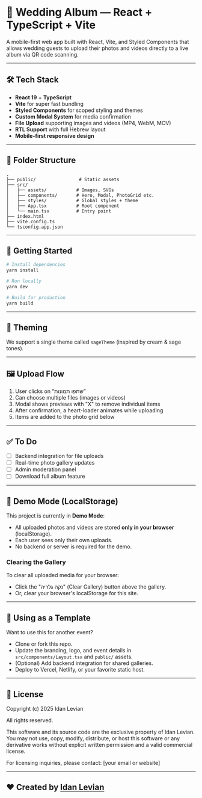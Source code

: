 # 💍 Wedding Album — React + TypeScript + Vite

A mobile-first web app built with React, Vite, and Styled Components that allows wedding guests to upload their photos and videos directly to a live album via QR code scanning.

---

## 🛠️ Tech Stack

- **React 19** + **TypeScript**
- **Vite** for super fast bundling
- **Styled Components** for scoped styling and themes
- **Custom Modal System** for media confirmation
- **File Upload** supporting images and videos (MP4, WebM, MOV)
- **RTL Support** with full Hebrew layout
- **Mobile-first responsive design**

---

## 📁 Folder Structure

```
.
├── public/                # Static assets
├── src/
│   ├── assets/           # Images, SVGs
│   ├── components/       # Hero, Modal, PhotoGrid etc.
│   ├── styles/           # Global styles + theme
│   ├── App.tsx           # Root component
│   └── main.tsx          # Entry point
├── index.html
├── vite.config.ts
└── tsconfig.app.json
```

---

## 🚀 Getting Started

```bash
# Install dependencies
yarn install

# Run locally
yarn dev

# Build for production
yarn build
```

---

## 🌈 Theming

We support a single theme called `sageTheme` (inspired by cream & sage tones).

---

## 🖼️ Upload Flow

1. User clicks on “שתפו תמונות”
2. Can choose multiple files (images or videos)
3. Modal shows previews with "X" to remove individual items
4. After confirmation, a heart-loader animates while uploading
5. Items are added to the photo grid below

---

## ✅ To Do

- [ ] Backend integration for file uploads
- [ ] Real-time photo gallery updates
- [ ] Admin moderation panel
- [ ] Download full album feature

---

## 🧪 Demo Mode (LocalStorage)

This project is currently in **Demo Mode**:
- All uploaded photos and videos are stored **only in your browser** (localStorage).
- Each user sees only their own uploads.
- No backend or server is required for the demo.

### Clearing the Gallery
To clear all uploaded media for your browser:
- Click the "נקה גלריה" (Clear Gallery) button above the gallery.
- Or, clear your browser's localStorage for this site.

---

## 📝 Using as a Template

Want to use this for another event?
- Clone or fork this repo.
- Update the branding, logo, and event details in `src/components/Layout.tsx` and `public/` assets.
- (Optional) Add backend integration for shared galleries.
- Deploy to Vercel, Netlify, or your favorite static host.

---

## 📄 License

Copyright (c) 2025 Idan Levian

All rights reserved.

This software and its source code are the exclusive property of Idan Levian.
You may not use, copy, modify, distribute, or host this software or any derivative works without explicit written permission and a valid commercial license.

For licensing inquiries, please contact: [your email or website]

---

## ❤️ Created by [Idan Levian](https://idanlevian.com)
